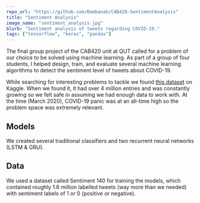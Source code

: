 ```yaml
---
repo_url: "https://github.com/Bambanah/CAB420-SentimentAnalysis"
title: "Sentiment Analysis"
image_name: "sentiment_analysis.jpg"
blurb: "Sentiment analysis of tweets regarding COVID-19."
tags: ["tensorflow", "keras", "pandas"]
---
```


The final group project of the CAB420 unit at QUT called for a problem of our choice to be solved using machine learning. As part of a group of four students, I helped design, train, and evaluate several machine learning algorithms to detect the sentiment level of tweets about COVID-19.

While searching for interesting problems to tackle we found [this dataset]() on Kaggle. When we found it, it had over 4 million entries and was constantly growing so we felt safe in assuming we had enough data to work with. At the time (March 2020), COVID-19 panic was at an all-time high so the problem space was extremely relevant.

## Models

We created several traditional classifiers and two recurrent neural networks (LSTM & GRU).

## Data

We used a dataset called Sentiment 140 for training the models, which contained roughly 1.6 million labelled tweets (way more than we needed) with sentiment labels of 1 or 0 (positive or negative).